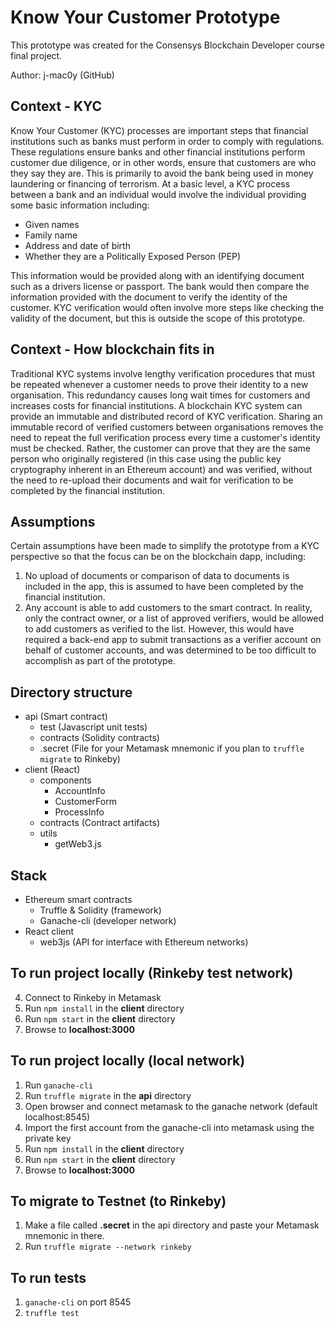 # Know Your Customer Prototype
This prototype was created for the Consensys Blockchain Developer course final project.

Author: j-mac0y (GitHub)

## Context - KYC
Know Your Customer (KYC) processes are important steps that financial institutions such as banks must perform in order to comply with regulations. These regulations ensure banks and other financial institutions perform customer due diligence, or in other words, ensure that customers are who they say they are. This is primarily to avoid the bank being used in money laundering or financing of terrorism. At a basic level, a KYC process between a bank and an individual would involve the individual providing some basic information including:
- Given names
- Family name
- Address and date of birth
- Whether they are a Politically Exposed Person (PEP)

This information would be provided along with an identifying document such as a drivers license or passport. The bank would then compare the information provided with the document to verify the identity of the customer. KYC verification would often involve more steps like checking the validity of the document, but this is outside the scope of this prototype.

## Context - How blockchain fits in
Traditional KYC systems involve lengthy verification procedures that must be repeated whenever a customer needs to prove their identity to a new organisation. This redundancy causes long wait times for customers and increases costs for financial institutions. A blockchain KYC system can provide an immutable and distributed record of KYC verification. Sharing an immutable record of verified customers between organisations removes the need to repeat the full verification process every time a customer's identity must be checked. Rather, the customer can prove that they are the same person who originally registered (in this case using the public key cryptography inherent in an Ethereum account) and was verified, without the need to re-upload their documents and wait for verification to be completed by the financial institution.

## Assumptions
Certain assumptions have been made to simplify the prototype from a KYC perspective so that the focus can be on the blockchain dapp, including:
1. No upload of documents or comparison of data to documents is included in the app, this is assumed to have been completed by the financial institution. 
2. Any account is able to add customers to the smart contract. In reality, only the contract owner, or a list of approved verifiers, would be allowed to add customers as verified to the list. However, this would have required a back-end app to submit transactions as a verifier account on behalf of customer accounts, and was determined to be too difficult to accomplish as part of the prototype.

## Directory structure
- api (Smart contract)
  - test (Javascript unit tests)
  - contracts (Solidity contracts)
  - .secret (File for your Metamask mnemonic if you plan to `truffle migrate` to Rinkeby)
- client (React)
  - components
    - AccountInfo
    - CustomerForm
    - ProcessInfo
  - contracts (Contract artifacts)
  - utils
    - getWeb3.js

## Stack
- Ethereum smart contracts
  - Truffle & Solidity (framework)
  - Ganache-cli (developer network)
- React client
  - web3js (API for interface with Ethereum networks)

## To run project locally (Rinkeby test network)
4. Connect to Rinkeby in Metamask
5. Run `npm install` in the **client** directory
6. Run `npm start` in the **client** directory
7. Browse to **localhost:3000**

## To run project locally (local network)
1. Run `ganache-cli`
2. Run `truffle migrate` in the **api** directory
3. Open browser and connect metamask to the ganache network (default localhost:8545)
4. Import the first account from the ganache-cli into metamask using the private key
5. Run `npm install` in the **client** directory
6. Run `npm start` in the **client** directory
7. Browse to **localhost:3000**

## To migrate to Testnet (to Rinkeby)
1. Make a file called **.secret** in the api directory and paste your Metamask mnemonic in there.
2. Run `truffle migrate --network rinkeby`

## To run tests
1. `ganache-cli` on port 8545
2. `truffle test`